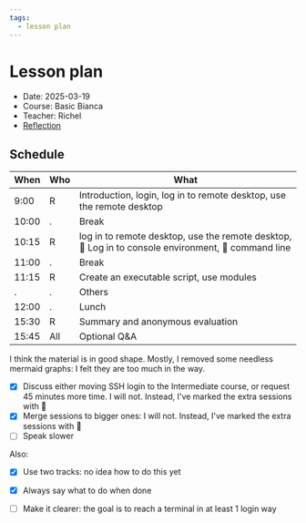 ```yaml
---
tags:
  - lesson plan
---
```


# Lesson plan

- Date: 2025-03-19
- Course: Basic Bianca
- Teacher: Richel
- [Reflection](../../reflections/20250319/20250319_richel.md)

## Schedule

<!-- markdownlint-disable MD013 --><!-- Tables cannot be split up over lines, hence will break 80 characters per line -->

When  | Who  | What
------|------|-----------------------------
9:00  | R    | Introduction, login, log in to remote desktop, use the remote desktop
10:00 | .    | Break
10:15 | R    | log in to remote desktop, use the remote desktop, :rocket: Log in to console environment, :rocket: command line
11:00 | .    | Break
11:15 | R    | Create an executable script, use modules
.     | .    | Others
12:00 | .    | Lunch
15:30 | R    | Summary and anonymous evaluation
15:45 | All  | Optional Q&A

<!-- markdownlint-enable MD013 -->

I think the material is in good shape.
Mostly, I removed some needless mermaid graphs:
I felt they are too much in the way.

- [x] Discuss either moving SSH login to the Intermediate course,
  or request 45 minutes more time. I will not. Instead, I've marked
  the extra sessions with :rocket:
- [x] Merge sessions to bigger ones: I will not. Instead, I've marked
  the extra sessions with :rocket:
- [ ] Speak slower

Also:

- [x] Use two tracks: no idea how to do this yet
- [x] Always say what to do when done
- [ ] Make it clearer: the goal is to reach a terminal in at least 1
  login way

